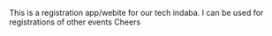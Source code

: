 This is a registration app/webite for our tech indaba.
I can be used for registrations of other events
Cheers 
